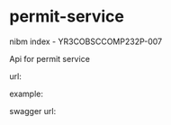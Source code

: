# permit-service
nibm index - YR3COBSCCOMP232P-007

Api for permit service 

url: 

example: 

swagger url: 

